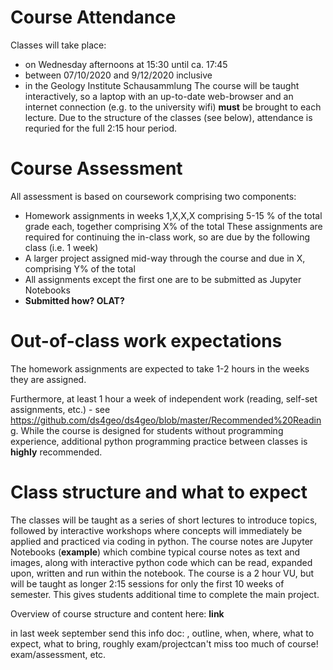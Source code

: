 # Course Attendance
Classes will take place:
* on Wednesday afternoons at 15:30 until ca. 17:45
* between 07/10/2020 and 9/12/2020 inclusive
* in the Geology Institute Schausammlung
The course will be taught interactively, so a laptop with an up-to-date web-browser and an internet connection (e.g. to the university wifi) **must** be brought to each lecture.
Due to the structure of the classes (see below), attendance is requried for the full 2:15 hour period.

# Course Assessment
All assessment is based on coursework comprising two components:
* Homework assignments in weeks 1,X,X,X comprising 5-15 % of the total grade each, together comprising X% of the total
  These assignments are required for continuing the in-class work, so are due by the following class (i.e. 1 week)
* A larger project assigned mid-way through the course and due in X, comprising Y% of the total
* All assignments except the first one are to be submitted as Jupyter Notebooks
* **Submitted how? OLAT?**

# Out-of-class work expectations
The homework assignments are expected to take 1-2 hours in the weeks they are assigned.

Furthermore, at least 1 hour a week of independent work (reading, self-set assignments, etc.) - see https://github.com/ds4geo/ds4geo/blob/master/Recommended%20Reading. While the course is designed for students without programming experience, additional python programming practice between classes is **highly** recommended. 

# Class structure and what to expect
The classes will be taught as a series of short lectures to introduce topics, followed by interactive workshops where concepts will immediately be applied and practiced via coding in python. The course notes are Jupyter Notebooks (**example**) which combine typical course notes as text and images, along with interactive python code which can be read, expanded upon, written and run within the notebook.
The course is a 2 hour VU, but will be taught as longer 2:15 sessions for only the first 10 weeks of semester. This gives students additional time to complete the main project.



Overview of course structure and content here: **link**


in last week september send this info doc:
, outline, when, where, what to expect, what to bring, roughly exam/projectcan't miss too much of course! exam/assessment, etc.

